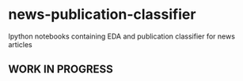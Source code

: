 # news-publication-classifier
Ipython notebooks containing EDA and publication classifier for news articles

## WORK IN PROGRESS
